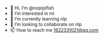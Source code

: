 - 👋 Hi, I’m @nopipifish
- 👀 I’m interested in ml
- 🌱 I’m currently learning nlp
- 💞️ I’m looking to collaborate on nlp
- 📫 How to reach me 1622331021@qq.com

<!---
nopipifish/nopipifish is a ✨ special ✨ repository because its `README.md` (this file) appears on your GitHub profile.
You can click the Preview link to take a look at your changes.
--->
